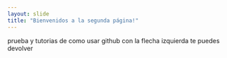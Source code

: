```yaml
---
layout: slide 
title: "Bienvenidos a la segunda página!"
---
```

prueba y tutorias de como usar github 
con la flecha izquierda te puedes devolver
